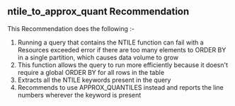 ## ntile_to_approx_quant Recommendation 

This Recommendation does the following :-

1. Running a query that contains the NTILE function can fail with a Resources exceeded error if there are too many elements to ORDER BY in a single partition, which causes data volume to grow
2. This function allows the query to run more efficiently because it doesn't require a global ORDER BY for all rows in the table
3. Extracts all the NTILE keywords present in the query
2. Recommends to use APPROX_QUANTILES instead and reports the line numbers wherever the keyword is present